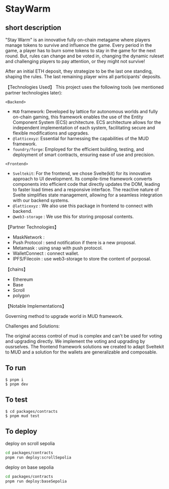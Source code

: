 # StayWarm

## short description
"Stay Warm" is an innovative fully on-chain metagame where players manage tokens to survive and influence the game.
Every period in the game, a player has to burn some tokens to stay in the game for the next round.
But, rules can change and be voted in, changing the dynamic ruleset and challenging players to pay attention, or they might not survive!

After an initial ETH deposit, they strategize to be the last one standing, shaping the rules.
The last remaining player wins all participants' deposits.

【Technologies Used】
This project uses the following tools (we mentioned partner technologies later):

`<Backend>`
- `MUD` framework: Developed by lattice for autonomous worlds and fully on-chain gaming, this framework enables the use of the Entity Component System (ECS) architecture. ECS architecture allows for the independent implementation of each system, facilitating secure and flexible modifications and upgrades.
- `@latticexyz`: Essential for harnessing the capabilities of the MUD framework.
- `foundry/forge`: Employed for the efficient building, testing, and deployment of smart contracts, ensuring ease of use and precision.

`<Frontend>`
- `Sveltekit`: For the frontend, we chose Svelte(kit) for its innovative approach to UI development. Its compile-time framework converts components into efficient code that directly updates the DOM, leading to faster load times and a responsive interface. The reactive nature of Svelte simplifies state management, allowing for a seamless integration with our backend systems.
- `@latticexyz` : We also use this package in frontend to connect with backend.
- `@web3-storage` : We use this for storing proposal contents.

【Partner Technologies】
- MaskNetwork : 
- Push Protocol : send notification if there is a new proposal.
- Metamask : using snap with push protocol.
- WalletConnect : connect wallet.
- IPFS/Filecoin : use web3-storage to store the content of porposal.

【chains】
- Ethereum
- Base
- Scroll
- polygon

【Notable Implementations】

Governing method to upgrade world in MUD framework.

Challenges and Solutions:

The original access control of mud is complex and can't be used for voting and upgrading directly. We implement the voting and upgrading by ousrselves.
The frontend framework solutions we created to adapt Sveltekit to MUD and a solution for the wallets are generalizable and composable.


## To run
```shell
$ pnpm i
$ pnpm dev
```

## To test
```shell
$ cd packages/contracts
$ pnpm mud test
```

## To deploy

deploy on scroll sepolia

```bash
cd packages/contracts
pnpm run deploy:scrollSepolia
```


deploy on base sepolia


```bash
cd packages/contracts
pnpm run deploy:baseSepolia
```

